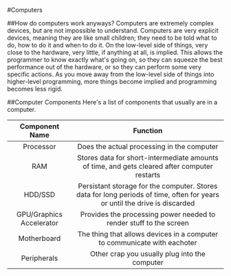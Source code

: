 #Computers

##How do computers work anyways?
Computers are extremely complex devices, but are not impossible to understand. Computers are very explicit devices, meaning they are like small children; they need to be told what to do, how to do it and when to do it. On the low-level side of things, very close to the hardware, very little, if anything at all, is implied. This allows the programmer to know exactly what's going on, so they can squeeze the best performance out of the hardware, or so they can perform some very specific actions. As you move away from the low-level side of things into higher-level programming, more things become implied and programming becomes less rigid.

##Computer Components
Here's a list of components that usually are in a computer.

|Component Name | Function |
|:-------------:|:--------:|
|Processor      | Does the actual processing in the computer |
|RAM            | Stores data for short-intermediate amounts of time, and gets cleared after computer restarts |
|HDD/SSD        | Persistant storage for the computer. Stores data for long periods of time, often for years or until the drive is discarded | 
|GPU/Graphics Accelerator | Provides the processing power needed to render stuff to the screen |
|Motherboard | The thing that allows devices in a computer to communicate with eachoter |
|Peripherals    | Other crap you usually plug into the computer |

